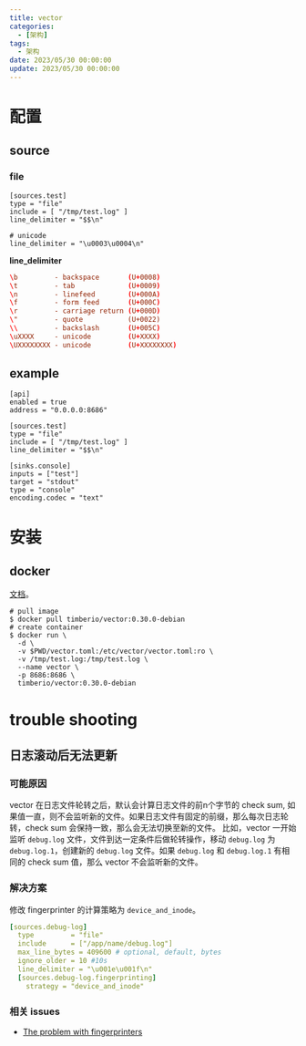 ```yaml
---
title: vector
categories: 
  - [架构]
tags:
  - 架构
date: 2023/05/30 00:00:00
update: 2023/05/30 00:00:00
---
```


# 配置

## source

### file

```shell
[sources.test]
type = "file"
include = [ "/tmp/test.log" ]
line_delimiter = "$$\n"

# unicode
line_delimiter = "\u0003\u0004\n"
```

**line_delimiter**

```toml
\b         - backspace       (U+0008)
\t         - tab             (U+0009)
\n         - linefeed        (U+000A)
\f         - form feed       (U+000C)
\r         - carriage return (U+000D)
\"         - quote           (U+0022)
\\         - backslash       (U+005C)
\uXXXX     - unicode         (U+XXXX)
\UXXXXXXXX - unicode         (U+XXXXXXXX)
```

## example

```shell
[api]
enabled = true
address = "0.0.0.0:8686"

[sources.test]
type = "file"
include = [ "/tmp/test.log" ]
line_delimiter = "$$\n"

[sinks.console]
inputs = ["test"]
target = "stdout"
type = "console"
encoding.codec = "text"
```

# 安装

## docker

[文档](https://vector.dev/docs/setup/installation/platforms/docker/)。

```shell
# pull image
$ docker pull timberio/vector:0.30.0-debian
# create container
$ docker run \
  -d \
  -v $PWD/vector.toml:/etc/vector/vector.toml:ro \
  -v /tmp/test.log:/tmp/test.log \
  --name vector \
  -p 8686:8686 \
  timberio/vector:0.30.0-debian
```

# trouble shooting
## 日志滚动后无法更新
### 可能原因
vector 在日志文件轮转之后，默认会计算日志文件的前n个字节的 check sum, 如果值一直，则不会监听新的文件。如果日志文件有固定的前缀，那么每次日志轮转，check sum 会保持一致，那么会无法切换至新的文件。
比如，vector 一开始监听 `debug.log` 文件，文件到达一定条件后做轮转操作，移动 `debug.log` 为 `debug.log.1`，创建新的 `debug.log` 文件。如果 `debug.log` 和 `debug.log.1` 有相同的 check sum 值，那么 vector 不会监听新的文件。

### 解决方案
修改 fingerprinter 的计算策略为 `device_and_inode`。
```yaml
[sources.debug-log]
  type         = "file"
  include      = ["/app/name/debug.log"]
  max_line_bytes = 409600 # optional, default, bytes
  ignore_older = 10 #10s
  line_delimiter = "\u001e\u001f\n"
  [sources.debug-log.fingerprinting]
    strategy = "device_and_inode"
```

### 相关 issues
- [The problem with fingerprinters](https://github.com/vectordotdev/vector/issues/2701)